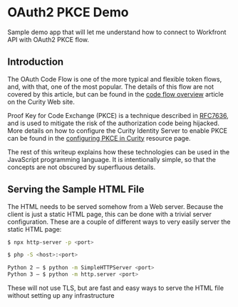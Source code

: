 # OAuth2 PKCE Demo

Sample demo app that will let me understand how to connect to Workfront API with OAuth2 PKCE flow.
## Introduction

The OAuth Code Flow is one of the more typical and flexible token flows, and, with that, one of the most popular. The details of this flow are not covered by this article, but can be found in the [code flow overview](https://auth0.com/docs/get-started/authentication-and-authorization-flow/authorization-code-flow-with-proof-key-for-code-exchange-pkce) article on the Curity Web site.

Proof Key for Code Exchange (PKCE) is a technique described in [RFC7636](https://tools.ietf.org/html/rfc7636), and is used to mitigate the risk of the authorization code being hijacked. More details on how to configure the Curity Identity Server to enable PKCE can be found in the [configuring PKCE in Curity](https://curity.io/resources/learn/pkce/) resource page.

The rest of this writeup explains how these technologies can be used in the JavaScript programming language. It is intentionally simple, so that the concepts are not obscured by superfluous details.

## Serving the Sample HTML File

The HTML needs to be served somehow from a Web server. Because the client is just a static HTML page, this can be done with a trivial server configuration. These are a couple of different ways to very easily server the static HTML page:

```sh
$ npx http-server -p <port>
```

```sh
$ php -S <host>:<port>
```

```sh
Python 2 — $ python -m SimpleHTTPServer <port>
Python 3 — $ python -m http.server <port>
```

These will not use TLS, but are fast and easy ways to serve the HTML file without setting up any infrastructure